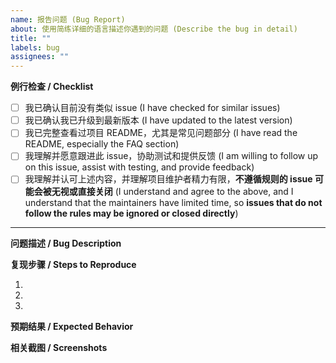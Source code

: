 ```yaml
---
name: 报告问题 (Bug Report)
about: 使用简练详细的语言描述你遇到的问题 (Describe the bug in detail)
title: ""
labels: bug
assignees: ""
---
```


**例行检查 / Checklist**
<!-- 方框内填 'x' / Put an 'x' in all the boxes that apply -->
- [ ] 我已确认目前没有类似 issue (I have checked for similar issues)
- [ ] 我已确认我已升级到最新版本 (I have updated to the latest version)
- [ ] 我已完整查看过项目 README，尤其是常见问题部分 (I have read the README, especially the FAQ section)
- [ ] 我理解并愿意跟进此 issue，协助测试和提供反馈 (I am willing to follow up on this issue, assist with testing, and provide feedback)
- [ ] 我理解并认可上述内容，并理解项目维护者精力有限，**不遵循规则的 issue 可能会被无视或直接关闭** (I understand and agree to the above, and I understand that the maintainers have limited time, so **issues that do not follow the rules may be ignored or closed directly**)

---

**问题描述 / Bug Description**
<!-- 请清晰、简洁地描述问题。 / A clear and concise description of what the bug is. -->


**复现步骤 / Steps to Reproduce**
<!-- 请提供复现问题的具体步骤。 / Steps to reproduce the behavior. -->
1.
2.
3.

**预期结果 / Expected Behavior**
<!-- 请描述你预期的行为。 / A clear and concise description of what you expected to happen. -->


**相关截图 / Screenshots**
<!-- 如果可以，请提供相关截图以帮助说明问题。 / If applicable, add screenshots to help explain your problem. -->
